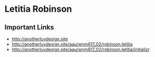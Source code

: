 # Letitia Robinson

## Important Links

- http://anotherluvdesign.site
- http://anotherluvdesign.site/aau/wnm617_02/robinson.letitia
- http://anotherluvdesign.site/aau/wnm617_02/robinson.letitia/initializr